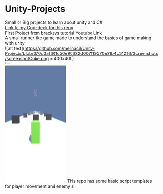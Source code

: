 # Unity-Projects
Small or Big projects to learn about unity and C#  
[Link to my Codedeck for this repo](https://melihacildenemeler.codecks.io/)  
First Project from brackeys tutorial [Youtube Link](https://www.youtube.com/watch?v=IlKaB1etrik)  
A small runner like game made to understand the basics of game making with unity   
![alt text](https://github.com/melihacil/Unity-Projects/blob/670d3af301c56e90822d007119570e21b4c31228/Screenshots/screenshotCube.png = 400x400)  
<img src="https://github.com/melihacil/Unity-Projects/blob/670d3af301c56e90822d007119570e21b4c31228/Screenshots/screenshotCube.png" data-canonical-src="https://github.com/melihacil/Unity-Projects/blob/670d3af301c56e90822d007119570e21b4c31228/Screenshots/screenshotCube.png" width="200" height="400" />
  This repo has some basic script templates for player movement and enemy ai  
  

